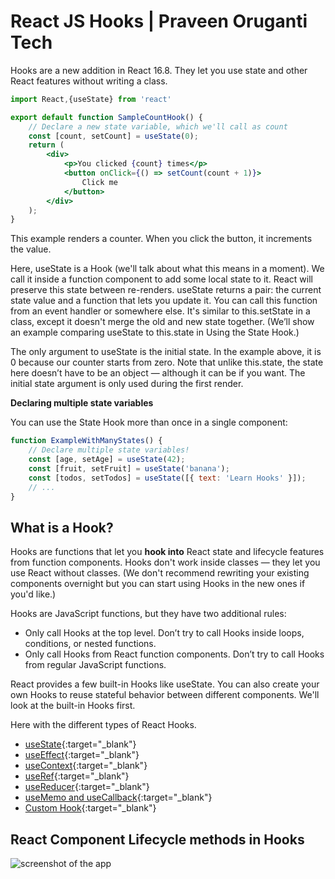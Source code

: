 # React JS Hooks | Praveen Oruganti Tech

Hooks are a new addition in React 16.8. They let you use state and other React features without writing a class.

```jsx
import React,{useState} from 'react'

export default function SampleCountHook() {
    // Declare a new state variable, which we'll call as count
    const [count, setCount] = useState(0);
    return (
        <div>
            <p>You clicked {count} times</p>
            <button onClick={() => setCount(count + 1)}>
                Click me
            </button>
        </div>
    );
}

```

This example renders a counter. When you click the button, it increments the value.

Here, useState is a Hook (we'll talk about what this means in a moment). We call it inside a function component to add some local state to it. React will preserve this state between re-renders. useState returns a pair: the current state value and a function that lets you update it. You can call this function from an event handler or somewhere else. It's similar to this.setState in a class, except it doesn't merge the old and new state together. (We’ll show an example comparing useState to this.state in Using the State Hook.)

The only argument to useState is the initial state. In the example above, it is 0 because our counter starts from zero. Note that unlike this.state, the state here doesn’t have to be an object — although it can be if you want. The initial state argument is only used during the first render.

**Declaring multiple state variables**

You can use the State Hook more than once in a single component:

```jsx
function ExampleWithManyStates() {
    // Declare multiple state variables!
    const [age, setAge] = useState(42);
    const [fruit, setFruit] = useState('banana');
    const [todos, setTodos] = useState([{ text: 'Learn Hooks' }]);
    // ...
}

```
## What is a Hook?

Hooks are functions that let you **hook into** React state and lifecycle features from function components. Hooks don't work inside classes — they let you use React without classes. (We don't recommend rewriting your existing components overnight but you can start using Hooks in the new ones if you'd like.)

Hooks are JavaScript functions, but they have two additional rules:

- Only call Hooks at the top level. Don’t try to call Hooks inside loops, conditions, or nested functions.
- Only call Hooks from React function components. Don’t try to call Hooks from regular JavaScript functions.

React provides a few built-in Hooks like useState. You can also create your own Hooks to reuse stateful behavior between different components. We'll look at the built-in Hooks first.

Here with the different types of React Hooks.

- [useState](https://praveenorugantitech.github.io/praveenorugantitech-reactjs-course/7_Hooks/1_useState){:target="_blank"}
- [useEffect](https://praveenorugantitech.github.io/praveenorugantitech-reactjs-course/7_Hooks/2_useEffect){:target="_blank"}
- [useContext](https://praveenorugantitech.github.io/praveenorugantitech-reactjs-course/7_Hooks/3_useContext){:target="_blank"}
- [useRef](https://praveenorugantitech.github.io/praveenorugantitech-reactjs-course/7_Hooks/4_useRef){:target="_blank"}
- [useReducer](https://praveenorugantitech.github.io/praveenorugantitech-reactjs-course/7_Hooks/5_useReducer){:target="_blank"}
- [useMemo and useCallback](https://praveenorugantitech.github.io/praveenorugantitech-reactjs-course/7_Hooks/6_useMemo_useCallback){:target="_blank"}
- [Custom Hook](https://praveenorugantitech.github.io/praveenorugantitech-reactjs-course/7_Hooks/7_Custom_Hook){:target="_blank"}

## React Component Lifecycle methods in Hooks

![screenshot of the app](https://raw.githubusercontent.com/praveenorugantitech/praveenorugantitech-reactjs-course/master/7_Hooks/images/lifecycle.jpg)







